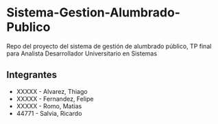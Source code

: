 # Sistema-Gestion-Alumbrado-Publico
Repo del proyecto del sistema de gestión de alumbrado público, TP final para Analista Desarrollador Universitario en Sistemas

## Integrantes
* XXXXX - Alvarez, Thiago
* XXXXX - Fernandez, Felipe
* XXXXX - Romo, Matias
* 44771 - Salvia, Ricardo
